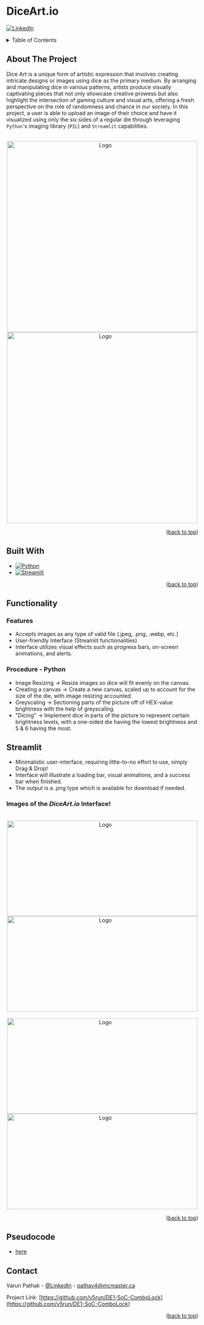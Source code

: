 # DiceArt.io
<!-- Improved compatibility of back to top link: See: https://github.com/othneildrew/Best-README-Template/pull/73 -->
<a name="readme-top"></a>

<!-- PROJECT SHIELDS -->
<!--
*** I'm using markdown "reference style" links for readability.
*** Reference links are enclosed in brackets [ ] instead of parentheses ( ).
*** See the bottom of this document for the declaration of the reference variables
*** for contributors-url, forks-url, etc. This is an optional, concise syntax you may use.
*** https://www.markdownguide.org/basic-syntax/#reference-style-links

[![Contributors][contributors-shield]][contributors-url]
[![Forks][forks-shield]][forks-url]
[![Stargazers][stars-shield]][stars-url]
[![Issues][issues-shield]][issues-url]
[![MIT License][license-shield]][license-url]
-->
[![LinkedIn][linkedin-shield]][linkedin-url]


<!-- TABLE OF CONTENTS -->
<details>
  <summary>Table of Contents</summary>
  <ol>
    <li>
      <a href="#about-the-project">About The Project</a>
      <ul>
        <li><a href="#built-with">Built With</a></li>
      </ul>
    </li>
    <li>
      <a href="#functionality">Functionality</a>
      <ul>
        <li><a href="#opening-the-door">Opening the Door</a></li>
        <li><a href="#alarm-system">Alarm System</a></li>
        <li><a href="#changing-the-combination">Changing the Combination</a></li>
      </ul>
    </li>
    <li><a href="#seven-segment-display">Seven-Segment-Display</a></li>
    <li><a href="#moore-fsm-state-design">Moore FSM State Design</a></li>
    <li><a href="#contact">Contact</a></li>
  </ol>
</details>



<!-- ABOUT THE PROJECT -->
## About The Project

Dice Art is a unique form of artistic expression that involves creating intricate designs or images using dice as the primary medium. By arranging and manipulating dice in various patterns, artists produce visually captivating pieces that not only showcase creative prowess but also highlight the intersection of gaming culture and visual arts, offering a fresh perspective on the role of randomness and chance in our society. In this project, a user is able to upload an image of their choice and have it visualized using only the six sides of a regular die through leveraging `Python`'s imaging library (`PIL`) and `Streamlit` capabilities. 

<br />
<div align="center">
  <a href="https://github.com/v5run/DiceArt.io/">
    <img src="https://cdn.discordapp.com/attachments/861650755555295255/1195602835463737506/barack.png?ex=65b496e9&is=65a221e9&hm=960bbf0418287d38cc1a77b944e8be7ee1b67daf63962cfe56fb2b2084a454a9&" alt="Logo" width="500" height="500">
    <img src="https://cdn.discordapp.com/attachments/861650755555295255/1195602785316655104/final.png?ex=65b496dd&is=65a221dd&hm=24b3fe5e8d69c030e269064aeba6ba608269b31e2f2d0e72367196ad042098f9&" alt="Logo" width="500" height="500">
  </a>
</div>

<p align="right">(<a href="#readme-top">back to top</a>)</p>



## Built With

* [![Python](https://img.shields.io/badge/Python_3.12-faee02?style=for-the-badge&logo=Python&logoColor=042e8a)](https://www.python.org/)
* [![Streamlit](https://img.shields.io/badge/Streamlit-faf7f7?style=for-the-badge&logo=Streamlit&logoColor=fa231b)](https://streamlit.io/)

<p align="right">(<a href="#readme-top">back to top</a>)</p>



<!-- GETTING STARTED -->
## Functionality

### Features

* Accepts images as any type of valid file (.jpeg, .png, .webp, etc.)
* User-friendly Interface (Streamlit functionalities)
* Interface utilizes visual effects such as progress bars, on-screen animations, and alerts.

### Procedure - Python

* Image Resizing -> Resize images so dice will fit evenly on the canvas.
* Creating a canvas -> Create a new canvas, scaled up to account for the size of the die, with image resizing accounted.
* Greyscaling -> Sectioning parts of the picture off of HEX-value brightness with the help of greyscaling.
* "Dicing" -> Implement dice in parts of the picture to represent certain brightness levels, with a one-sided die having the lowest brightness and 5 & 6 having the most.

## Streamlit

* Minimalistic user-interface, requiring little-to-no effort to use, simply Drag & Drop!
* Interface will illustrate a loading bar, visual animations, and a success bar when finished.
* The output is a .png type which is available for download if needed.

### Images of the *DiceArt.io* Interface!
<br />
<div align="center">
  <a href="https://github.com/v5run/DiceArt.io/">
    <img src="https://cdn.discordapp.com/attachments/861650755555295255/1195612269338431528/image.png?ex=65b49fb2&is=65a22ab2&hm=c76f0f4506c86351751d74e643188acb5aabebd1a9054c3ab2668c1d3f8a6ed1&" alt="Logo" width="500" height="250">
    <img src="https://cdn.discordapp.com/attachments/861650755555295255/1195613086137192448/image.png?ex=65b4a075&is=65a22b75&hm=245145170fde69865327c2927f754fff64cf3ff57813a76925d3f12266bc31b3&" alt="Logo" width="500" height="250">
  </a>
</div>

<br />
<div align="center">
  <a href="https://github.com/v5run/DiceArt.io/">
    <img src="https://cdn.discordapp.com/attachments/861650755555295255/1195613353360502794/image.png?ex=65b4a0b4&is=65a22bb4&hm=f6b3a247e40199464aac46d1d54b3fc343e0026945d75a63e9a9155af384c810&" alt="Logo" width="500" height="250">
    <img src="https://cdn.discordapp.com/attachments/861650755555295255/1195612841743482900/image.png?ex=65b4a03a&is=65a22b3a&hm=8cd9537ef0de76110d83f04fe98e0fd2559f94af1a9757462c74cb47fe2e61a1&" alt="Logo" width="500" height="250">
  </a>
</div>

<p align="right">(<a href="#readme-top">back to top</a>)</p>

## Pseudocode
*  [here](https://github.com/v5run/DE1-SoC-ComboLock/blob/main/State_Diagrams%20%2B%20Block_Diagram%20-%20ComboLockFSM.pdf)


<!-- CONTACT -->
## Contact

Varun Pathak - [@LinkedIn](https://www.linkedin.com/in/varun-pathak-869351252/) - pathav4@mcmaster.ca

Project Link: [https://github.com/v5run/DE1-SoC-ComboLock](https://github.com/v5run/DE1-SoC-ComboLock)

<p align="right">(<a href="#readme-top">back to top</a>)</p>


<!-- MARKDOWN LINKS & IMAGES -->
<!-- https://www.markdownguide.org/basic-syntax/#reference-style-links -->
[contributors-shield]: https://img.shields.io/github/contributors/github_username/repo_name.svg?style=for-the-badge
[contributors-url]: https://github.com/github_username/repo_name/graphs/contributors
[forks-shield]: https://img.shields.io/github/forks/github_username/repo_name.svg?style=for-the-badge
[forks-url]: https://github.com/github_username/repo_name/network/members
[stars-shield]: https://img.shields.io/github/stars/github_username/repo_name.svg?style=for-the-badge
[stars-url]: https://github.com/github_username/repo_name/stargazers
[issues-shield]: https://img.shields.io/github/issues/github_username/repo_name.svg?style=for-the-badge
[issues-url]: https://github.com/github_username/repo_name/issues
[license-shield]: https://img.shields.io/github/license/github_username/repo_name.svg?style=for-the-badge
[license-url]: https://github.com/github_username/repo_name/blob/master/LICENSE.txt
[linkedin-shield]: https://img.shields.io/badge/-LinkedIn-black.svg?style=for-the-badge&logo=linkedin&colorB=081cfc
[linkedin-url]: https://www.linkedin.com/in/varun-pathak-869351252/
[product-screenshot]: images/screenshot.png
[Next.js]: https://img.shields.io/badge/next.js-000000?style=for-the-badge&logo=nextdotjs&logoColor=white
[Next-url]: https://nextjs.org/
[React.js]: https://img.shields.io/badge/React-20232A?style=for-the-badge&logo=react&logoColor=61DAFB
[React-url]: https://reactjs.org/
[Vue.js]: https://img.shields.io/badge/Vue.js-35495E?style=for-the-badge&logo=vuedotjs&logoColor=4FC08D
[Vue-url]: https://vuejs.org/
[Angular.io]: https://img.shields.io/badge/Angular-DD0031?style=for-the-badge&logo=angular&logoColor=white
[Angular-url]: https://angular.io/
[Svelte.dev]: https://img.shields.io/badge/Svelte-4A4A55?style=for-the-badge&logo=svelte&logoColor=FF3E00
[Svelte-url]: https://svelte.dev/
[Laravel.com]: https://img.shields.io/badge/Laravel-FF2D20?style=for-the-badge&logo=laravel&logoColor=white
[Laravel-url]: https://laravel.com
[Bootstrap.com]: https://img.shields.io/badge/Bootstrap-563D7C?style=for-the-badge&logo=bootstrap&logoColor=white
[Bootstrap-url]: https://getbootstrap.com
[JQuery.com]: https://img.shields.io/badge/jQuery-0769AD?style=for-the-badge&logo=jquery&logoColor=white
[JQuery-url]: https://jquery.com

